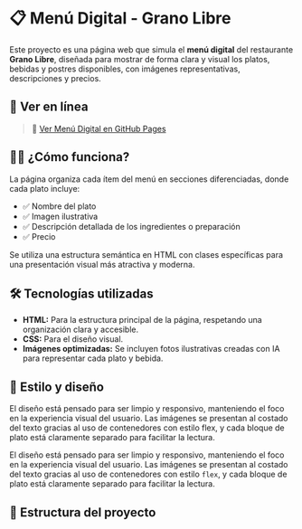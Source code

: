 # 📋 Menú Digital - Grano Libre

Este proyecto es una página web que simula el **menú digital** del restaurante **Grano Libre**, diseñada para mostrar de forma clara y visual los platos, bebidas y postres disponibles, con imágenes representativas, descripciones y precios.

## 🔗 Ver en línea

> 📎 [Ver Menú Digital en GitHub Pages](https://abril-carballo.github.io/menu-digital/)

## 🧑‍🍳 ¿Cómo funciona?

La página organiza cada ítem del menú en secciones diferenciadas, donde cada plato incluye:

- ✅ Nombre del plato  
- ✅ Imagen ilustrativa  
- ✅ Descripción detallada de los ingredientes o preparación  
- ✅ Precio  

Se utiliza una estructura semántica en HTML con clases específicas para una presentación visual más atractiva y moderna.

## 🛠️ Tecnologías utilizadas

- **HTML:** Para la estructura principal de la página, respetando una organización clara y accesible.  
- **CSS:** Para el diseño visual.  
- **Imágenes optimizadas:** Se incluyen fotos ilustrativas creadas con IA para representar cada plato y bebida.

## 🎨 Estilo y diseño

El diseño está pensado para ser limpio y responsivo, manteniendo el foco en la experiencia visual del usuario. Las imágenes se presentan al costado del texto gracias al uso de contenedores con estilo flex, y cada bloque de plato está claramente separado para facilitar la lectura.

El diseño está pensado para ser limpio y responsivo, manteniendo el foco en la experiencia visual del usuario. Las imágenes se presentan al costado del texto gracias al uso de contenedores con estilo `flex`, y cada bloque de plato está claramente separado para facilitar la lectura.

## 📂 Estructura del proyecto

